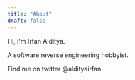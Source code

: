 ```yaml
---
title: "About"
draft: false
---
```


Hi, i'm Irfan Alditya.

A software reverse engineering hobbyist.

Find me on twitter @aldityairfan